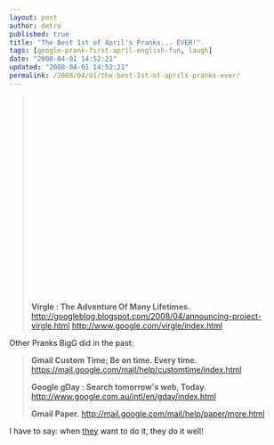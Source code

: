 ```yaml
---
layout: post
author: detro
published: true
title: "The Best 1st of April's Pranks... EVER!"
tags: [google-prank-first-april-english-fun, laugh]
date: "2008-04-01 14:52:21"
updated: "2008-04-01 14:52:21"
permalink: /2008/04/01/the-best-1st-of-aprils-pranks-ever/
---
```


<blockquote>
<object width="425" height="355"><param name="movie" value="http://www.youtube.com/v/PmSdy_9blB4&hl=en"></param><param name="wmode" value="transparent"></param><embed src="http://www.youtube.com/v/PmSdy_9blB4&hl=en" type="application/x-shockwave-flash" wmode="transparent" width="425" height="355"></embed></object>

<strong>Virgle : The Adventure Of Many Lifetimes.</strong>
<a href="http://googleblog.blogspot.com/2008/04/announcing-project-virgle.html">http://googleblog.blogspot.com/2008/04/announcing-project-virgle.html</a>
<a href="http://www.google.com/virgle/index.html">http://www.google.com/virgle/index.html</a>
</blockquote>

<!--more-->
Other Pranks BigG did in the past:
<blockquote>
<strong>Gmail Custom Time; Be on time. Every time.</strong>
<a href="https://mail.google.com/mail/help/customtime/index.html">https://mail.google.com/mail/help/customtime/index.html</a>

<strong>Google gDay : Search tomorrow's web, Today.</strong>
<a href="http://www.google.com.au/intl/en/gday/index.html">http://www.google.com.au/intl/en/gday/index.html</a>

<strong>Gmail Paper.</strong>
<a href="http://mail.google.com/mail/help/paper/more.html">http://mail.google.com/mail/help/paper/more.html</a>
</blockquote>

I have to say: when <a href="http://www.google.com/">they</a> want to do it, they do it well!
